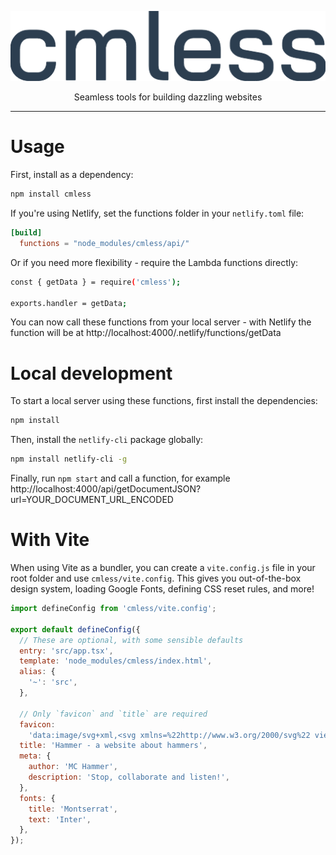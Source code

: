 <p align="center">
  <img alt="cmless" src="logo.png" />
</p>

<p align="center">
  Seamless tools for building dazzling websites
</p>

<hr />

# Usage
First, install as a dependency:
```sh
npm install cmless
```

If you're using Netlify, set the functions folder in your `netlify.toml` file:

```toml
[build]
  functions = "node_modules/cmless/api/"
```

Or if you need more flexibility - require the Lambda functions directly:

```sh
const { getData } = require('cmless');

exports.handler = getData;
```

You can now call these functions from your local server - with Netlify the function will be at http://localhost:4000/.netlify/functions/getData

# Local development
To start a local server using these functions, first install the dependencies:

```sh
npm install
```

Then, install the `netlify-cli` package globally:
```sh
npm install netlify-cli -g
```

Finally, run `npm start` and call a function, for example http://localhost:4000/api/getDocumentJSON?url=YOUR_DOCUMENT_URL_ENCODED

# With Vite
When using Vite as a bundler, you can create a `vite.config.js` file in your root folder and use `cmless/vite.config`. This gives you out-of-the-box design system, loading Google Fonts, defining CSS reset rules, and more!

```js
import defineConfig from 'cmless/vite.config';

export default defineConfig({
  // These are optional, with some sensible defaults
  entry: 'src/app.tsx',
  template: 'node_modules/cmless/index.html',
  alias: {
    '~': 'src',
  },

  // Only `favicon` and `title` are required
  favicon:
    'data:image/svg+xml,<svg xmlns=%22http://www.w3.org/2000/svg%22 viewBox=%220 0 110 110%22><text y=%22.9em%22 font-size=%2290%22>🔨</text></svg>',
  title: 'Hammer - a website about hammers',
  meta: {
    author: 'MC Hammer',
    description: 'Stop, collaborate and listen!',
  },
  fonts: {
    title: 'Montserrat',
    text: 'Inter',
  },
});
```
